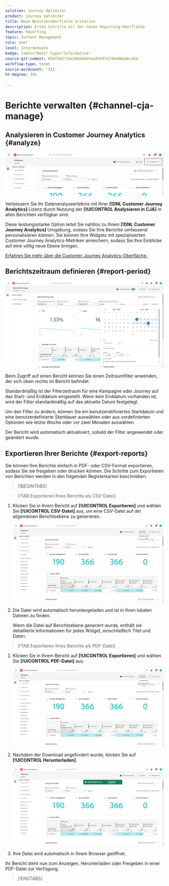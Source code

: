 ```yaml
---
solution: Journey Optimizer
product: journey optimizer
title: Neue Benutzeroberfläche erstellen
description: Erste Schritte mit der neuen Reporting-Oberfläche
feature: Reporting
topic: Content Management
role: User
level: Intermediate
badge: label="Beta" type="Informative"
source-git-commit: 854f593710a28bde605aa995d747d4e084a6c4b4
workflow-type: tm+mt
source-wordcount: '311'
ht-degree: 34%

---
```


# Berichte verwalten {#channel-cja-manage}

## Analysieren in Customer Journey Analytics {#analyze}

![](assets/cja-analyze.png)

Verbessern Sie Ihr Datenanalyseerlebnis mit Ihrer **[!DNL Customer Journey Analytics]** Lizenz durch Nutzung der **[!UICONTROL Analysieren in CJA]** in allen Berichten verfügbar sind.

Diese leistungsstarke Option leitet Sie nahtlos zu Ihrem **[!DNL Customer Journey Analytics]** Umgebung, sodass Sie Ihre Berichte umfassend personalisieren können. Sie können Ihre Widgets mit spezialisierten Customer Journey Analytics-Metriken anreichern, sodass Sie Ihre Einblicke auf eine völlig neue Ebene bringen.

[Erfahren Sie mehr über die Customer Journey Analytics-Oberfläche.](https://experienceleague.adobe.com/en/docs/analytics-platform/using/cja-overview/cja-getting-started)

## Berichtszeitraum definieren {#report-period}

![](assets/cja-time-period.png)

Beim Zugriff auf einen Bericht können Sie einen Zeitraumfilter anwenden, der sich oben rechts im Bericht befindet.

Standardmäßig ist der Filterzeitraum für eine Kampagne oder Journey auf das Start- und Enddatum eingestellt. Wenn kein Enddatum vorhanden ist, wird der Filter standardmäßig auf das aktuelle Datum festgelegt.

Um den Filter zu ändern, können Sie ein benutzerdefiniertes Startdatum und eine benutzerdefinierte Startdauer auswählen oder aus vordefinierten Optionen wie letzte Woche oder vor zwei Monaten auswählen.

Der Bericht wird automatisch aktualisiert, sobald der Filter angewendet oder geändert wurde.

## Exportieren Ihrer Berichte {#export-reports}

Sie können Ihre Berichte einfach in PDF- oder CSV-Format exportieren, sodass Sie sie freigeben oder drucken können. Die Schritte zum Exportieren von Berichten werden in den folgenden Registerkarten beschrieben.

>[!BEGINTABS]

>[!TAB Exportieren Ihres Berichts als CSV-Datei]

1. Klicken Sie in Ihrem Bericht auf **[!UICONTROL Exportieren]** und wählen Sie **[!UICONTROL CSV-Datei]** aus, um eine CSV-Datei auf der allgemeinen Berichtsebene zu generieren.

   ![](assets/export_cja_csv.png)

1. Die Datei wird automatisch heruntergeladen und ist in Ihren lokalen Dateien zu finden.

   Wenn die Datei auf Berichtsebene generiert wurde, enthält sie detaillierte Informationen für jedes Widget, einschließlich Titel und Daten.

>[!TAB Exportieren Ihres Berichts als PDF-Datei]

1. Klicken Sie in Ihrem Bericht auf **[!UICONTROL Exportieren]** und wählen Sie **[!UICONTROL PDF-Datei]** aus.

   ![](assets/export_cja_pdf.png)

1. Nachdem der Download angefordert wurde, klicken Sie auf **[!UICONTROL Herunterladen]**.

   ![](assets/export_cja_pdf_2.png)

1. Ihre Datei wird automatisch in Ihrem Browser geöffnet.

Ihr Bericht steht nun zum Anzeigen, Herunterladen oder Freigeben in einer PDF-Datei zur Verfügung.

>[!ENDTABS]


